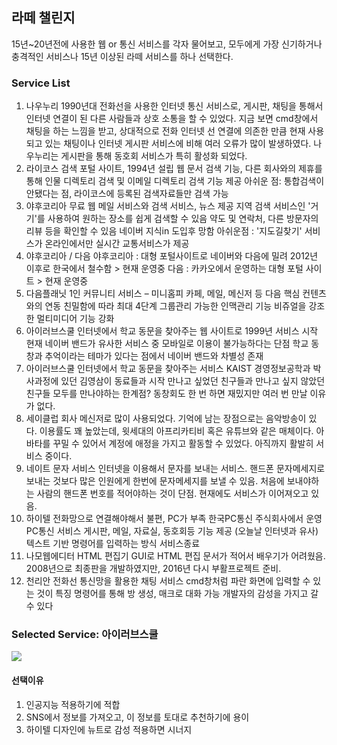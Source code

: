 ## 라떼 챌린지

15년~20년전에 사용한 웹 or 통신 서비스를 각자 물어보고, 모두에게 가장 신기하거나 충격적인 서비스나 15년 이상된 라떼 서비스를 하나 선택한다.



### Service List

1. 나우누리
   1990년대 전화선을 사용한 인터넷 통신 서비스로, 게시판, 채팅을 통해서 인터넷 연결이 된 다른 사람들과 상호 소통을 할 수 있었다.
   지금 보면 cmd창에서 채팅을 하는 느낌을 받고, 상대적으로 전화 인터넷 선 연결에 의존한 만큼 현재 사용되고 있는 채팅이나 인터넷 게시판 서비스에 비해 여러 오류가 많이 발생하였다.
   나우누리는 게시판을 통해 동호회 서비스가 특히 활성화 되었다. 
2. 라이코스
   검색 포털 사이트, 1994년 설립
   웹 문서 검색 기능, 다른 회사와의 제휴를 통해 인물 디렉토리 검색 및 이메일 디렉토리 검색 기능 제공
   아쉬운 점: 통합검색이 안됐다는 점, 라이코스에 등록된 검색자료들만 검색 가능
3. 야후코리아
   무료 웹 메일 서비스와 검색 서비스, 뉴스 제공
   지역 검색 서비스인 '거기'를 사용하여 원하는 장소를 쉽게 검색할 수 있음
   약도 및 연락처, 다른 방문자의 리뷰 등을 확인할 수 있음
   네이버 지식in 도입후 망함
   아쉬운점 :  '지도길찾기' 서비스가 온라인에서만 실시간 교통서비스가 제공
4. 야후코리아 / 다음
   야후코리아 : 대형 포털사이트로 네이버와 다음에 밀려 2012년 이후로 한국에서 철수함 > 현재 운영중
   다음 : 카카오에서 운영하는 대형 포털 사이트 > 현재 운영중
5. 다음플래닛
   1인 커뮤니티 서비스 – 미니홈피
   카페, 메일, 메신저 등 다음 핵심 컨텐츠와의 연동
   친밀함에 따라 최대 4단계 그룹관리 가능한 인맥관리 기능
   비쥬얼을 강조한 멀티미디어 기능 강화
6. 아이러브스쿨
   인터넷에서 학교 동문을 찾아주는 웹 사이트로 1999년 서비스 시작
   현재 네이버 밴드가 유사한 서비스 중
   모바일로 이용이 불가능하다는 단점
   학교 동창과 추억이라는 테마가 있다는 점에서 네이버 밴드와 차별성 존재
7. 아이러브스쿨
   인터넷에서 학교 동문을 찾아주는 서비스
   KAIST 경영정보공학과 박사과정에 있던 김영삼이 동료들과 시작
   만나고 싶었던 친구들과 만나고 싶지 않았던 친구들 모두를 만나야하는 한계점?
   동창회도 한 번 하면 재밌지만 여러 번 만날 이유가 없다.
8. 세이클럽
   회사 메신저로 많이 사용되었다.
   기억에 남는 장점으로는 음악방송이 있다.
   이용률도 꽤 높았는데, 윗세대의 아프리카티비 혹은 유튜브와 같은 매체이다.
   아바타를 꾸밀 수 있어서 계정에 애정을 가지고 활동할 수 있었다.
   아직까지 활발히 서비스 중이다.
9. 네이트 문자 서비스
   인터넷을 이용해서 문자를 보내는 서비스.
   핸드폰 문자메세지로 보내는 것보다 많은 인원에게 한번에 문자메세지를 보낼 수 있음. 
   처음에 보내야하는 사람의 핸드폰 번호를 적어야하는 것이 단점.
   현재에도 서비스가 이어져오고 있음.
10. 하이텔
    전화망으로 연결해야해서 불편, PC가 부족
    한국PC통신 주식회사에서 운영
    PC통신 서비스
    게시판, 메일, 자료실, 동호회등 기능 제공 (오늘날 인터넷과 유사)
    텍스트 기반
    명령어를 입력하는 방식
    서비스종료 
11. 나모웹에디터
    HTML 편집기
    GUI로 HTML 편집
    문서가 적어서 배우기가 어려웠음.
    2008년으로 최종판을 개발하였지만, 2016년 다시 부활프로젝트 준비.
12. 천리안
    전화선 통신망을 활용한 채팅 서비스
    cmd창처럼 파란 화면에 입력할 수 있는 것이 특징
    명령어를 통해 방 생성, 매크로 대화 가능
    개발자의 감성을 가지고 갈 수 있다



### Selected Service: 아이러브스쿨

<img src="https://user-images.githubusercontent.com/42436353/88500300-3d4a9a00-d003-11ea-8094-e82c99b6168f.jpg">

#### 선택이유

1. 인공지능 적용하기에 적합
2. SNS에서 정보를 가져오고, 이 정보를 토대로 추천하기에 용이
3. 하이텔 디자인에 뉴트로 감성 적용하면 시너지